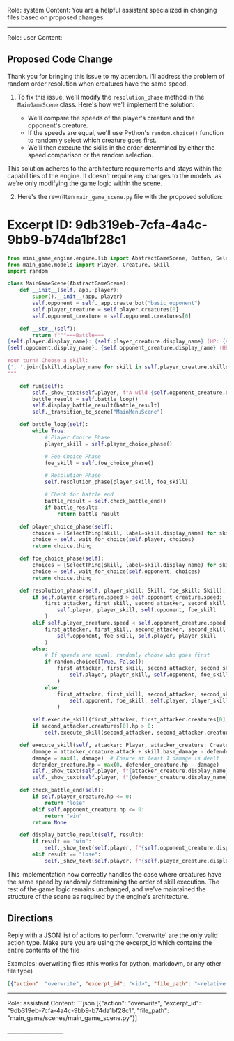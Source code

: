 Role: system
Content: You are a helpful assistant specialized in changing files based on proposed changes.
__________________
Role: user
Content: 
## Proposed Code Change
Thank you for bringing this issue to my attention. I'll address the problem of random order resolution when creatures have the same speed.

1. To fix this issue, we'll modify the `resolution_phase` method in the `MainGameScene` class. Here's how we'll implement the solution:

   - We'll compare the speeds of the player's creature and the opponent's creature.
   - If the speeds are equal, we'll use Python's `random.choice()` function to randomly select which creature goes first.
   - We'll then execute the skills in the order determined by either the speed comparison or the random selection.

This solution adheres to the architecture requirements and stays within the capabilities of the engine. It doesn't require any changes to the models, as we're only modifying the game logic within the scene.

2. Here's the rewritten `main_game_scene.py` file with the proposed solution:

# Excerpt ID: 9db319eb-7cfa-4a4c-9bb9-b74da1bf28c1
```python main_game/scenes/main_game_scene.py
from mini_game_engine.engine.lib import AbstractGameScene, Button, SelectThing
from main_game.models import Player, Creature, Skill
import random

class MainGameScene(AbstractGameScene):
    def __init__(self, app, player):
        super().__init__(app, player)
        self.opponent = self._app.create_bot("basic_opponent")
        self.player_creature = self.player.creatures[0]
        self.opponent_creature = self.opponent.creatures[0]

    def __str__(self):
        return f"""===Battle===
{self.player.display_name}: {self.player_creature.display_name} (HP: {self.player_creature.hp}/{self.player_creature.max_hp})
{self.opponent.display_name}: {self.opponent_creature.display_name} (HP: {self.opponent_creature.hp}/{self.opponent_creature.max_hp})

Your turn! Choose a skill:
{', '.join([skill.display_name for skill in self.player_creature.skills])}
"""

    def run(self):
        self._show_text(self.player, f"A wild {self.opponent_creature.display_name} appeared!")
        battle_result = self.battle_loop()
        self.display_battle_result(battle_result)
        self._transition_to_scene("MainMenuScene")

    def battle_loop(self):
        while True:
            # Player Choice Phase
            player_skill = self.player_choice_phase()

            # Foe Choice Phase
            foe_skill = self.foe_choice_phase()

            # Resolution Phase
            self.resolution_phase(player_skill, foe_skill)

            # Check for battle end
            battle_result = self.check_battle_end()
            if battle_result:
                return battle_result

    def player_choice_phase(self):
        choices = [SelectThing(skill, label=skill.display_name) for skill in self.player_creature.skills]
        choice = self._wait_for_choice(self.player, choices)
        return choice.thing

    def foe_choice_phase(self):
        choices = [SelectThing(skill, label=skill.display_name) for skill in self.opponent_creature.skills]
        choice = self._wait_for_choice(self.opponent, choices)
        return choice.thing

    def resolution_phase(self, player_skill: Skill, foe_skill: Skill):
        if self.player_creature.speed > self.opponent_creature.speed:
            first_attacker, first_skill, second_attacker, second_skill = (
                self.player, player_skill, self.opponent, foe_skill
            )
        elif self.player_creature.speed < self.opponent_creature.speed:
            first_attacker, first_skill, second_attacker, second_skill = (
                self.opponent, foe_skill, self.player, player_skill
            )
        else:
            # If speeds are equal, randomly choose who goes first
            if random.choice([True, False]):
                first_attacker, first_skill, second_attacker, second_skill = (
                    self.player, player_skill, self.opponent, foe_skill
                )
            else:
                first_attacker, first_skill, second_attacker, second_skill = (
                    self.opponent, foe_skill, self.player, player_skill
                )

        self.execute_skill(first_attacker, first_attacker.creatures[0], first_skill, second_attacker.creatures[0])
        if second_attacker.creatures[0].hp > 0:
            self.execute_skill(second_attacker, second_attacker.creatures[0], second_skill, first_attacker.creatures[0])

    def execute_skill(self, attacker: Player, attacker_creature: Creature, skill: Skill, defender_creature: Creature):
        damage = attacker_creature.attack + skill.base_damage - defender_creature.defense
        damage = max(1, damage)  # Ensure at least 1 damage is dealt
        defender_creature.hp = max(0, defender_creature.hp - damage)
        self._show_text(self.player, f"{attacker_creature.display_name} used {skill.display_name}!")
        self._show_text(self.player, f"{defender_creature.display_name} took {damage} damage!")

    def check_battle_end(self):
        if self.player_creature.hp <= 0:
            return "lose"
        elif self.opponent_creature.hp <= 0:
            return "win"
        return None

    def display_battle_result(self, result):
        if result == "win":
            self._show_text(self.player, f"{self.opponent_creature.display_name} fainted! You win!")
        elif result == "lose":
            self._show_text(self.player, f"{self.player_creature.display_name} fainted! You lose!")
```

This implementation now correctly handles the case where creatures have the same speed by randomly determining the order of skill execution. The rest of the game logic remains unchanged, and we've maintained the structure of the scene as required by the engine's architecture.

## Directions
Reply with a JSON list of actions to perform. 'overwrite' are the only valid action type. 
Make sure you are using the excerpt_id which contains the entire contents of the file

Examples:
overwriting files (this works for python, markdown, or any other file type)
```json output_example1
[{"action": "overwrite", "excerpt_id": "<id>", "file_path": "<relative file path>"}]
```

__________________
Role: assistant
Content: ```json
[{"action": "overwrite", "excerpt_id": "9db319eb-7cfa-4a4c-9bb9-b74da1bf28c1", "file_path": "main_game/scenes/main_game_scene.py"}]
```
__________________

